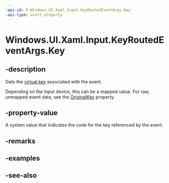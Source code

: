 ```yaml
---
-api-id: P:Windows.UI.Xaml.Input.KeyRoutedEventArgs.Key
-api-type: winrt property
---
```


<!-- Property syntax
public Windows.System.VirtualKey Key { get; }
-->

# Windows.UI.Xaml.Input.KeyRoutedEventArgs.Key

## -description

Gets the [virtual key](../windows.system/virtualkey.md) associated with the event.

Depending on the input device, this can be a mapped value. For raw, unmapped event data, see the [OriginalKey](keyroutedeventargs_originalkey.md) property.



## -property-value

A system value that indicates the code for the key referenced by the event.

## -remarks

## -examples

## -see-also
